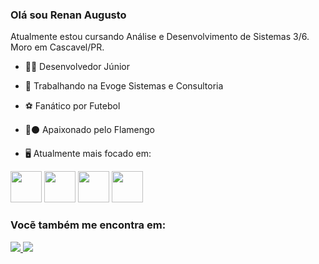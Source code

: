### Olá sou Renan Augusto

Atualmente estou cursando Análise e Desenvolvimento de Sistemas 3/6. Moro em Cascavel/PR.

-  🧑‍💻 Desenvolvedor Júnior

- 🏢	Trabalhando na Evoge Sistemas e Consultoria

- ⚽	Fanático por Futebol 

- 🔴⚫ Apaixonado pelo Flamengo

- 🖥️	Atualmente mais focado em:

<div display="inline">
<img width="50" height="50" src="https://cdn.jsdelivr.net/gh/devicons/devicon/icons/angularjs/angularjs-original.svg" />
<img width="50" height="50" src="https://cdn.jsdelivr.net/gh/devicons/devicon/icons/kotlin/kotlin-original.svg" />
<img width="50" height="50" src="https://cdn.jsdelivr.net/gh/devicons/devicon/icons/postgresql/postgresql-original.svg" />
<img width="50" height="50" src="https://cdn.jsdelivr.net/gh/devicons/devicon/icons/fedora/fedora-original.svg" />
</div>

### Vocẽ também me encontra em:
<a href="https://www.linkedin.com/in/renan-mendes-carlos/">
  <img src="https://img.shields.io/badge/linkedin-%230077B5.svg?style=for-the-badge&logo=linkedin&logoColor=white"/>
</a>
<a href="https://www.instagram.com/renan_a.m.c/?next=%2F">
  <img src="https://img.shields.io/badge/Instagram-%23E4405F.svg?style=for-the-badge&logo=Instagram&logoColor=white"/>
</a>

